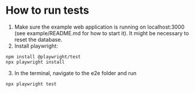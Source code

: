 # How to run tests

1) Make sure the example web application is running on localhost:3000 (see example/README.md for how to start it). It
   might be necessary to reset the database.
2) Install playwright:

```
npm install @playwright/test
npx playwright install
```

3) In the terminal, navigate to the e2e folder and run

```
npx playwright test
```

